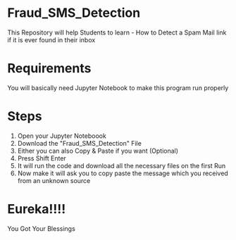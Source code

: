 # Fraud_SMS_Detection
This Repository will help Students to learn - How to Detect a Spam Mail link if it is ever found in their inbox

# Requirements
You will basically need Jupyter Notebook to make this program run properly

# Steps
1. Open your Jupyter Noteboook
2. Download the "Fraud_SMS_Detection" File
3. Either you can also Copy & Paste if you want (Optional)
4. Press Shift Enter 
5. It will run the code and download all the necessary files on the first Run
6. Now make it will ask you to copy paste the message which you received from an unknown source

# Eureka!!!!
You Got Your Blessings
